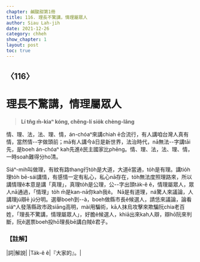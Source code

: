 ```yaml
---
chapter: 鹹酸甜第1冊
title: 116. 理長不驚講，情理屬眾人
author: Siau Lah-jih
date: 2021-12-26
category: chheh
show_chapter: 1
layout: post
toc: true
---
```

  
## 〈116〉
# 理長不驚講，情理屬眾人
>**Lí tn̂g m̄-kiaⁿ kóng, chêng-lí sio̍k chèng-lâng**
 
情、理、法，法、理、情，án-chóaⁿ來講chiah ē合流行，有人講咱台灣人真有情，當然情--字做頭前；mā有人講今á日是新世界，法治時代，nā無法--字講tāi先，是boeh án-chóaⁿ kah先進ê民主國家比phēng。情、理、法，法、理、情，一時soah難得分ho͘清。

Siáⁿ-mih叫做理，有紋有路thang行to̍h是大道，大道ē當通，to̍h是有理。講tio̍h理to̍h bē-sái講情，有感情一定有私心，私心nā存在，to̍h無法度照理路來，所以講情理ê本意是講「真理」，真理to̍h是公理，公--字出頭ta̍k-ê ê，情理屬眾人，眾人nā通過，「情理」to̍h m̄是kan-nā你kah我ê。
Nā是有道理，ná驚人來議論，人講理jú辯ē jú分明。選舉boeh到--à，boeh做縣市長ê候選人，請恁來議論，論看siáⁿ人發落縣政市政siāng高明，mài用騙術，kā人抹烏攻擊來欺騙阮chia老百姓，「理長不驚講，情理屬眾人」，好膽ê候選人，khiā出來kah人辯，辯hō͘阮來判斷，阮ê選票boeh投hō͘理長bē講白賊ê君子。


### 【註解】

|詞|解說|
|Ta̍k-ê ê|『大家的』。|